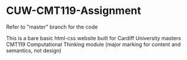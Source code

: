 # CUW-CMT119-Assignment

Refer to "master" branch for the code

This is a bare basic html-css website built for Cardiff University masters CMT119 Computational Thinking module (major marking for content and semantics, not design)

